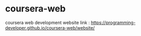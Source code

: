 # coursera-web
coursera web development
website link :
                  https://programming-developer.github.io/coursera-web/website/
